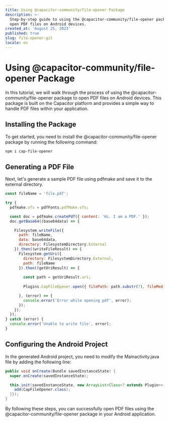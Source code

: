 ```yaml
---
title: Using @capacitor-community/file-opener Package
description: >-
  Step-by-step guide to using the @capacitor-community/file-opener package to
  open PDF files on Android devices.
created_at: 'August 25, 2023'
published: true
slug: file-opener-git
locale: en
---
```


# Using @capacitor-community/file-opener Package

In this tutorial, we will walk through the process of using the @capacitor-community/file-opener package to open PDF files on Android devices. This package is built on the Capacitor platform and provides a simple way to handle PDF files within your application. 

## Installing the Package

To get started, you need to install the @capacitor-community/file-opener package by running the following command:

```bash
npm i cap-file-opener
```

## Generating a PDF File

Next, let's generate a sample PDF file using pdfmake and save it to the external directory. 

```javascript
const fileName = 'file.pdf';

try {
  pdfmake.vfs = pdfFonts.pdfMake.vfs;

  const doc = pdfmake.createPdf({ content: 'Hi. I am a PDF.' });
  doc.getBase64((base64data) => {

    Filesystem.writeFile({
      path: fileName,
      data: base64data,
      directory: FilesystemDirectory.External
    }).then((writeFileResult) => {
      Filesystem.getUri({
        directory: FilesystemDirectory.External,
        path: fileName
      }).then((getUriResult) => {
      
        const path = getUriResult.uri;
        
        Plugins.CapFileOpener.open({ filePath: path.substr(7), fileMediaType: 'application/pdf' });

      }, (error) => {
        console.error('Error while opening pdf', error);
      });
    });
  });
} catch (error) {
  console.error('Unable to write file', error);
}
```

## Configuring the Android Project

In the generated Android project, you need to modify the Mainactivity.java file by adding the following line:

```java
public void onCreate(Bundle savedInstanceState) {
  super.onCreate(savedInstanceState);

  this.init(savedInstanceState, new ArrayList<Class<? extends Plugin>>() {{
    add(CapFileOpener.class);
  }});
}
```

By following these steps, you can successfully open PDF files using the @capacitor-community/file-opener package in your Android application.
